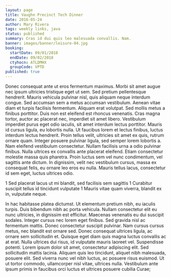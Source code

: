 ```yaml
---
layout: page
title: Vaughn Precinct Tech Dinner
date: 2016-05-24
author: Mary Rivera
tags: weekly links, java
status: published
summary: Cras id dui quis leo malesuada convallis. Nam.
banner: images/banner/leisure-04.jpg
booking:
  startDate: 09/01/2018
  endDate: 09/02/2018
  ctyhocn: ATLDMHX
  groupCode: VPTD
published: true
---
```

Donec consequat ante ut eros fermentum maximus. Morbi sit amet augue nec ipsum ultricies tristique eget ut sem. Sed pretium pellentesque hendrerit. Mauris vehicula pulvinar nisl, quis aliquam neque interdum congue. Sed accumsan sem a metus accumsan vestibulum. Aenean vitae diam et turpis facilisis fermentum. Aliquam erat volutpat. Sed mollis metus a finibus porttitor. Duis non est eleifend est rhoncus venenatis. Cras magna tortor, auctor ac placerat nec, imperdiet sit amet libero.
Vestibulum imperdiet purus eget odio iaculis, sit amet interdum lectus porttitor. Mauris id cursus ligula, eu lobortis nulla. Ut faucibus lorem et lectus finibus, luctus interdum lectus hendrerit. Proin tellus velit, ultricies sit amet ex quis, rutrum ornare quam. Integer posuere pulvinar ligula, sed semper lorem lobortis a. Nam eleifend vestibulum consectetur. Nullam facilisis urna a odio pulvinar finibus. Nulla ultrices ex convallis ante placerat eleifend. Etiam consectetur molestie massa quis pharetra. Proin luctus sem vel nunc condimentum, vel sagittis ante dictum. In dignissim, velit nec vestibulum cursus, massa ex consequat felis, eu ornare leo eros eu nulla. Mauris tellus lacus, consectetur id sem eget, luctus ultrices odio.

1 Sed placerat lacus ut mi blandit, sed facilisis sem sagittis
1 Curabitur suscipit tellus id tincidunt vulputate
1 Mauris vitae quam viverra, blandit ex in, vulputate neque.

In hac habitasse platea dictumst. Ut elementum pretium nibh, eu iaculis turpis. Duis bibendum nibh ac porta vehicula. Nullam consectetur elit eu nunc ultricies, in dignissim est efficitur. Maecenas venenatis eu dui suscipit sodales. Integer cursus nec lorem eget finibus. Sed gravida nisl ac fermentum mattis. Donec consectetur suscipit pulvinar. Nam cursus cursus metus, nec blandit est ornare sed.
Donec consequat ultrices ligula, ac ornare sem sollicitudin et. Quisque eget diam quis magna luctus convallis ac at erat. Nulla ultrices dui risus, id vulputate mauris laoreet vel. Suspendisse potenti. Lorem ipsum dolor sit amet, consectetur adipiscing elit. Sed sollicitudin mattis lacinia. Aliquam quis leo tincidunt, aliquet nibh malesuada, posuere elit. Sed viverra nunc vel nibh luctus, ac posuere risus euismod. Ut ut tortor commodo, ullamcorper nisl vitae, ultrices nulla. Vestibulum ante ipsum primis in faucibus orci luctus et ultrices posuere cubilia Curae;
